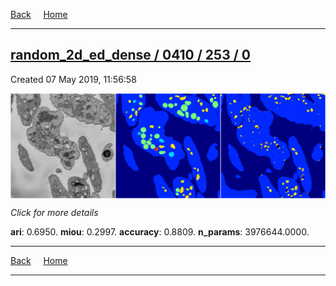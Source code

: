 
[Back](..)&nbsp;&nbsp;&nbsp;&nbsp;&nbsp;[Home](https://leapmanlab.github.io/snapshots)

---

<div class="summary"><a href="0"><h2>random_2d_ed_dense / 0410 / 253 / 0</h2></a><p>Created 07 May 2019, 11:56:58
</p><a href="0"><img src="0/media/summary.png" align="center"></a><p>
<i>Click for more details</i>
</p></div>

**ari**: 0.6950. **miou**: 0.2997. **accuracy**: 0.8809. **n_params**: 3976644.0000. 

---

[Back](..)&nbsp;&nbsp;&nbsp;&nbsp;&nbsp;[Home](https://leapmanlab.github.io/snapshots)

---
